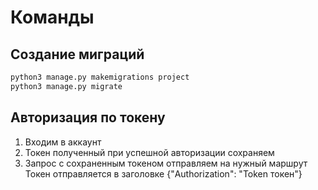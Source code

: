 # Команды
## Создание миграций 
```python
python3 manage.py makemigrations project
python3 manage.py migrate
```

## Авторизация по токену
1. Входим в аккаунт
2. Токен полученный при успешной авторизации сохраняем
3. Запрос с сохраненным токеном отправляем на нужный маршрут
Токен отправляется в заголовке {"Authorization": "Token токен"}